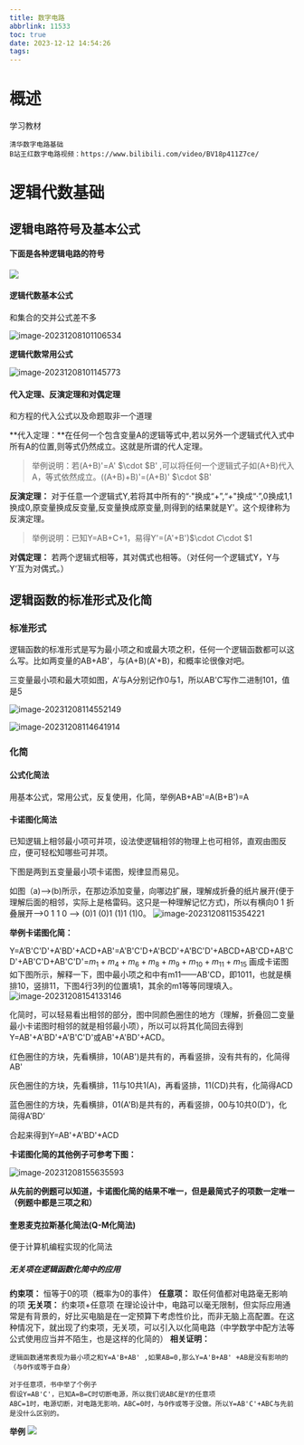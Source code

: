 ```yaml
---
title: 数字电路
abbrlink: 11533
toc: true
date: 2023-12-12 14:54:26
tags:
---
```

# 概述
学习教材
```
清华数字电路基础
B站王红数字电路视频：https://www.bilibili.com/video/BV18p411Z7ce/
```

# 逻辑代数基础
## 逻辑电路符号及基本公式
#### 下面是各种逻辑电路的符号

![](assets/数字电路.assets/逻辑电路符号.png)

#### 逻辑代数基本公式

和集合的交并公式差不多

![image-20231208101106534](assets/数字电路.assets/逻辑代数基本公式.png)

**逻辑代数常用公式**

![image-20231208101145773](assets/数字电路.assets/逻辑代数常用公式.png)

#### 代入定理、反演定理和对偶定理

和方程的代入公式以及命题取非一个道理

**代入定理：**在任何一个包含变量A的逻辑等式中,若以另外一个逻辑式代入式中所有A的位置,则等式仍然成立。这就是所谓的代人定理。

> 举例说明：若(A+B)'=A' $\cdot $B' ,可以将任何一个逻辑式子如(A+B)代入A，等式依然成立。((A+B)+B)'=(A+B)' $\cdot $B'

**反演定理：** 对于任意一个逻辑式Y,若将其中所有的“·"换成“+”,“+"换成“·”,0换成1,1换成0,原变量换成反变量,反变量换成原变量,则得到的结果就是Y'。这个规律称为反演定理。

> 举例说明：已知Y=AB+C+1，易得Y'=(A'+B')$\cdot $C$\cdot $1

**对偶定理：** 若两个逻辑式相等，其对偶式也相等。（对任何一个逻辑式Y，Y与Y‘互为对偶式。）

##  逻辑函数的标准形式及化简

### 标准形式

逻辑函数的标准形式是写为最小项之和或最大项之积，任何一个逻辑函数都可以这么写。比如两变量的AB+AB'，与(A+B)(A'+B)，和概率论很像对吧。

三变量最小项和最大项如图，A’与A分别记作0与1，所以AB'C写作二进制101，值是5

![image-20231208114552149](assets/数字电路.assets/三变量最小项编号表.png)

![image-20231208114641914](assets/数字电路.assets/三变量最大项编号表.png)

### 化简

#### 公式化简法

用基本公式，常用公式，反复使用，化简，举例AB+AB'=A(B+B')=A

#### 卡诺图化简法

已知逻辑上相邻最小项可并项，设法使逻辑相邻的物理上也可相邻，直观由图反应，便可轻松知哪些可并项。

下图是两到五变量最小项卡诺图，规律显而易见。

如图（a)-->(b)所示，在那边添加变量，向哪边扩展，理解成折叠的纸片展开(便于理解后面的相邻，实际上是格雷码。这只是一种理解记忆方式)，所以有横向0 1 折叠展开-->0 1 1 0  --> (0)1 (0)1 (1)1 (1)0。
![image-20231208115354221](assets/数字电路.assets/两到五变量最小项卡诺图.png)



**举例卡诺图化简：**

Y=A’B'C'D'+A'BD'+ACD+AB'=A'B'C'D+A'BCD'+A'BC'D'+ABCD+AB'CD+AB'CD'+AB'C'D+AB'C'D'=$m_1+m_4+m_6+m_8+m_9+m_{10}+m_{11}+m_{15}$
画成卡诺图如下图所示，解释一下，图中最小项之和中有m11——AB'CD，即1011，也就是横排10，竖排11，下图4行3列的位置填1，其余的m1等等同理填入。
![image-20231208154133146](assets/数字电路.assets/卡诺图化简举例.png)

化简时，可以轻易看出相邻的部分，图中同颜色圈住的地方（理解，折叠回二变量最小卡诺图时相邻的就是相邻最小项），所以可以将其化简回去得到Y=AB'+A'BD'+A'B'C'D'或AB'+A'BD'+ACD。

红色圈住的方块，先看横排，10(AB')是共有的，再看竖排，没有共有的，化简得AB'

灰色圈住的方块，先看横排，11与10共1(A)，再看竖排，11(CD)共有，化简得ACD

蓝色圈住的方块，先看横排，01(A'B)是共有的，再看竖排，00与10共0(D')，化简得A’BD‘

合起来得到Y=AB'+A'BD'+ACD

**卡诺图化简的其他例子可参考下图：**

![image-20231208155635593](assets/数字电路.assets/最小项相邻的几种情况.png)

**从先前的例题可以知道，卡诺图化简的结果不唯一，但是最简式子的项数一定唯一（例题中都是三项之和）**

#### 奎恩麦克拉斯基化简法(Q-M化简法)
便于计算机编程实现的化简法
##### 无关项在逻辑函数化简中的应用
**约束项：** 恒等于0的项（概率为0的事件）
**任意项：** 取任何值都对电路毫无影响的项
**无关项：** 约束项+任意项
在理论设计中，电路可以毫无限制，但实际应用通常是有背景的，好比买电脑是在一定预算下考虑性价比，而非无脑上高配置。在这种情况下，就出现了约束项，无关项，可以引入以化简电路（中学数学中配方法等公式使用应当并不陌生，也是这样的化简的）
**相关证明：**
```
逻辑函数通常表现为最小项之和Y=A'B+AB' ,如果AB=0,那么Y=A'B+AB' +AB是没有影响的（与0作或等于自身）

对于任意项，书中举了个例子
假设Y=AB'C'，已知A=B=C时切断电源，所以我们说ABC是Y的任意项
ABC=1时，电源切断，对电路无影响，ABC=0时，与0作或等于没做。所以Y=AB'C'+ABC与先前是没什么区别的。
```
**举例**
![](assets/数字电路.assets/无关项在逻辑函数化简中的应用.png)
